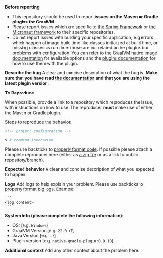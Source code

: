**Before reporting**

- This repository should be used to report **issues on the Maven or Gradle plugins for GraalVM**.
- Please report issues which are specific to [the Spring Framework](https://spring.io/) or [the Micronaut framework](https://micronaut.io/) to their specific repositories.
- Do not report issues with building your specific application, e.g errors which happen at image build time like classes initialized at build time, or missing classes as run time: those are not related to the plugins but problems with configuration. You can refer to the [GraalVM native image documentation](https://www.graalvm.org/latest/reference-manual/native-image/) for available options and the [plugins documentation](https://graalvm.github.io/native-build-tools) for how to use them with the plugin.

**Describe the bug**
A clear and concise description of what the bug is.
**Make sure that you have read [the documentation](https://graalvm.github.io/native-build-tools) and that you are using the latest plugin version.**

**To Reproduce**

When possible, provide a link to a repository which reproduces the issue, with instructions on how to use.
The reproducer **must** make use of either the Maven or Gradle plugin.

Steps to reproduce the behavior:
```xml
<!-- project configuration -->
```
```bash
$ # command invocation 
```
Please use backticks to [properly format code](https://docs.github.com/en/get-started/writing-on-github/working-with-advanced-formatting/creating-and-highlighting-code-blocks#syntax-highlighting).
If possible please attach a complete reproducer here (either as [a zip file](https://docs.github.com/en/get-started/writing-on-github/working-with-advanced-formatting/attaching-files) or as a link to public repository/branch).

**Expected behavior**
A clear and concise description of what you expected to happen.

**Logs**
Add logs to help explain your problem.
Please use backticks to [properly format big logs](https://docs.github.com/en/get-started/writing-on-github/working-with-advanced-formatting/creating-and-highlighting-code-blocks#fenced-code-blocks). Example:
````
```
<log content> 
```
````

**System Info (please complete the following information):**
- OS: [e.g. `Windows`]
- GraalVM Version [e.g. `22.0 CE`]
- Java Version [e.g. `17`]
- Plugin version [e.g. `native-gradle-plugin:0.9.10`]

**Additional context**
Add any other context about the problem here.
